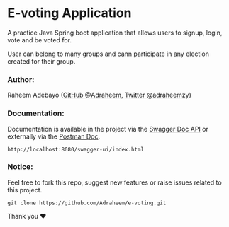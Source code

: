 # E-voting Application
A practice Java Spring boot application that allows users to signup, login, vote and be voted for.

User can belong to many groups and cann participate in any election created for their group.

### Author:
Raheem Adebayo ([GitHub @Adraheem](https://github.com/Adraheem), [Twitter @adraheemzy](https://twitter.com/adraheemzy))

### Documentation:
Documentation is available in the project via the [Swagger Doc API](http://localhost:8080/swagger-ui/index.html) or externally via the [Postman Doc](https://documenter.getpostman.com/view/15097759/2s93CPrCri).
```
http://localhost:8080/swagger-ui/index.html
```

### Notice:
Feel free to fork this repo, suggest new features or raise issues related to this project.

```
git clone https://github.com/Adraheem/e-voting.git
```

Thank you :heart:
